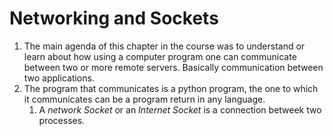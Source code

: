 # Networking and Sockets
1. The main agenda of this chapter in the course was to understand or learn about how using a computer program one can communicate between two or more remote servers. Basically communication between two applications.
1. The program that communicates is a python program, the one to which it communicates can be a program return in any language.
    1. A *network Socket* or an *Internet Socket* is a connection betweek two processes.
